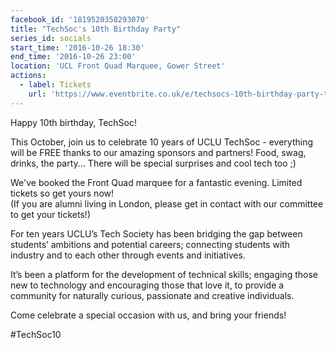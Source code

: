 ```yaml
---
facebook_id: '1819520358293070'
title: "TechSoc's 10th Birthday Party"
series_id: socials
start_time: '2016-10-26 18:30'
end_time: '2016-10-26 23:00'
location: 'UCL Front Quad Marquee, Gower Street'
actions:
  - label: Tickets
    url: 'https://www.eventbrite.co.uk/e/techsocs-10th-birthday-party-tickets-28195199601'
---
```


Happy 10th birthday, TechSoc!  

This October, join us to celebrate 10 years of UCLU TechSoc - everything will be FREE thanks to our amazing sponsors and partners! Food, swag, drinks, the party... There will be special surprises and cool tech too ;)  

We've booked the Front Quad marquee for a fantastic evening. Limited tickets so get yours now!   
(If you are alumni living in London, please get in contact with our committee to get your tickets!)  

For ten years UCLU’s Tech Society has been bridging the gap between students’ ambitions and potential careers; connecting students with industry and to each other through events and initiatives.  

It’s been a platform for the development of technical skills; engaging those new to technology and encouraging those that love it, to provide a community for naturally curious, passionate and creative individuals.  

Come celebrate a special occasion with us, and bring your friends!  

#TechSoc10
